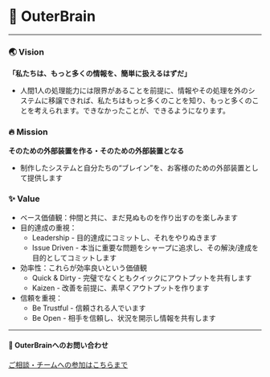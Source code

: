 # 🧠 OuterBrain

---

### 🌏 Vision

**「私たちは、もっと多くの情報を、簡単に扱えるはずだ」**

- 人間1人の処理能力には限界があることを前提に、情報やその処理を外のシステムに移譲できれば、私たちはもっと多くのことを知り、もっと多くのことを考えられます。できなかったことが、できるようになります。

### 🔥 Mission

**そのための外部装置を作る・そのための外部装置となる**

- 制作したシステムと自分たちの“ブレイン”を、お客様のための外部装置として提供します

### ✨ Value

- ベース価値観：仲間と共に、まだ見ぬものを作り出すのを楽しみます
- 目的達成の重視：
    - Leadership - 目的達成にコミットし、それをやりぬきます
    - Issue Driven - 本当に重要な問題をシャープに追求し、その解決/達成を目的としてコミットします
- 効率性：これらが効率良いという価値観
    - Quick & Dirty - 完璧でなくともクイックにアウトプットを共有します
    - Kaizen - 改善を前提に、素早くアウトプットを作ります
- 信頼を重視：
    - Be Trustful - 信頼される人でいます
    - Be Open - 相手を信頼し、状況を開示し情報を共有します

---


#### 🤝 OuterBrainへのお問い合わせ

[ご相談・チームへの参加はこちらまで](mailto:hayashi.yuto@outerbrain.co.jp?subject=OuterBrainへの問い合わせ&body=OuterBrain代表%20林裕人宛%0D%0A%0D%0A%0D%0A—————————%0D%0Aお名前とご所属をお書きください)

